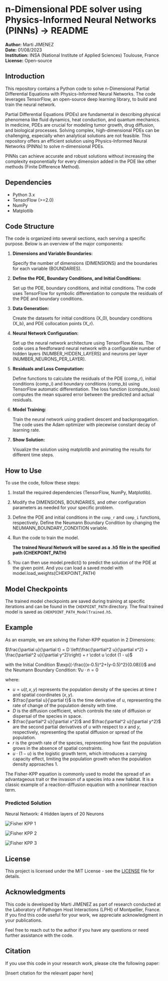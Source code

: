 # n-Dimensional PDE solver using Physics-Informed Neural Networks (PINNs) -> README

**Author:** Marti JIMENEZ  
**Date:** 01/08/2023  
**Institution:** INSA (National Institute of Applied Sciences) Toulouse, France  
**License:** Open-source  

## Introduction

This repository contains a Python code to solve n-Dimensional Partial Differential Equations with Physics-Informed Neural Networks. The code leverages TensorFlow, an open-source deep learning library, to build and train the neural network. 

Partial Differential Equations (PDEs) are fundamental in describing physical phenomena like fluid dynamics, heat conduction, and quantum mechanics. In medicine, PDEs are crucial for modeling tumor growth, drug diffusion, and biological processes. Solving complex, high-dimensional PDEs can be challenging, especially when analytical solutions are not feasible. This repository offers an efficient solution using Physics-Informed Neural Networks (PINNs) to solve n-dimensional PDEs.

PINNs can achieve accurate and robust solutions without increasing the complexity exponentially for every dimension added in the PDE like other methods (Finite Difference Method).


## Dependencies

- Python 3.x
- TensorFlow (>=2.0)
- NumPy
- Matplotlib

## Code Structure

The code is organized into several sections, each serving a specific purpose. Below is an overview of the major components:

1. **Dimensions and Variable Boundaries:**

   Specify the number of dimensions (DIMENSIONS) and the boundaries for each variable (BOUNDARIES).
   
2. **Define the PDE, Boundary Conditions, and Initial Conditions:** 

   Set up the PDE, boundary conditions, and initial conditions. The code uses TensorFlow for symbolic differentiation to compute the residuals of the PDE and boundary conditions.

3. **Data Generation:**

   Create the datasets for initial conditions (X_0), boundary conditions (X_b), and PDE collocation points (X_r).

4. **Neural Network Configuration:**

   Set up the neural network architecture using TensorFlow Keras. The code uses a feedforward neural network with a configurable number of hidden layers (NUMBER_HIDDEN_LAYERS) and neurons per layer (NUMBER_NEURONS_PER_LAYER). 

5. **Residuals and Loss Computation:**

   Define functions to calculate the residuals of the PDE (comp_r), initial conditions (comp_i) and boundary conditions (comp_b) using TensorFlow automatic differentiation. The loss function (compute_loss) computes the mean squared error between the predicted and actual residuals.

6. **Model Training:**

   Train the neural network using gradient descent and backpropagation. The code uses the Adam optimizer with piecewise constant decay of learning rate.

7. **Show Solution:**

   Visualize the solution using matplotlib and animating the results for different time steps.

## How to Use

To use the code, follow these steps:

1. Install the required dependencies (TensorFlow, NumPy, Matplotlib).

2. Modify the DIMENSIONS, BOUNDARIES, and other configuration parameters as needed for your specific problem.

3. Define the PDE and initial conditions in the `comp_r` and `comp_i` functions, respectively. Define the Neumann Boundary Condition by changing the NEUMANN_BOUNDARY_CONDITION variable.

4. Run the code to train the model.

    
   **The trained Neural Network will be saved as a .h5 file in the specified path (CHEKPOINT_PATH)**

5. You can then use model.predict() to predict the solution of the PDE at the given point. And you can load a saved model with model.load_weights(CHEKPOINT_PATH)

## Model Checkpoints

The trained model checkpoints are saved during training at specific iterations and can be found in the `CHEKPOINT_PATH` directory. The final trained model is saved as `CHEKPOINT_PATH_ModelTrained.h5`.


## Example

As an example, we are solving the Fisher-KPP equation in 2 Dimensions:

$\frac{\partial u}{\partial t} = D \left(\frac{\partial^2 u}{\partial x^2} + \frac{\partial^2 u}{\partial y^2}\right) + r \cdot u \cdot (1 - u)$

with the Initial Condition $\exp{(-\frac{(x-0.5)^2+(y-0.5)^2}{0.08})}$ and the Neumann Boundary Condition: $\nabla u \cdot n = 0$

where:
- $u = u(t, x, y)$ represents the population density of the species at time $t$ and spatial coordinates $(x, y)$.
- $\frac{\partial u}{\partial t}$ is the time derivative of $u$, representing the rate of change of the population density with time.
- $D$ is the diffusion coefficient, which controls the rate of diffusion or dispersal of the species in space.
- $\frac{\partial^2 u}{\partial x^2}$ and $\frac{\partial^2 u}{\partial y^2}$ are the second partial derivatives of $u$ with respect to $x$ and $y$, respectively, representing the spatial diffusion or spread of the population.
- $r$ is the growth rate of the species, representing how fast the population grows in the absence of spatial constraints.
- $u \cdot (1 - u)$ is the logistic growth term, which introduces a carrying capacity effect, limiting the population growth when the population density approaches 1.

The Fisher-KPP equation is commonly used to model the spread of an advantageous trait or the invasion of a species into a new habitat. It is a classic example of a reaction-diffusion equation with a nonlinear reaction term.

### Predicted Solution
Neural Network: 4 Hidden layers of 20 Neurons

![Fisher KPP 1](./images/FisherKpp1.png)

![Fisher KPP 2](./images/FisherKpp2.png)

![Fisher KPP 3](./images/FisherKpp3.png)


## License

This project is licensed under the MIT License - see the [LICENSE](LICENSE) file for details.


## Acknowledgments

This code is developed by Marti JIMENEZ as part of research conducted at the Laboratory of Pathogen Host Interactions (LPHI) of Montpellier, France. If you find this code useful for your work, we appreciate acknowledgment in your publications.

Feel free to reach out to the author if you have any questions or need further assistance with the code.

## Citation

If you use this code in your research work, please cite the following paper:

[Insert citation for the relevant paper here]
